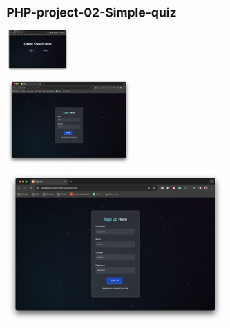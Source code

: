 <h1>PHP-project-02-Simple-quiz</h1>

<p align="left"> <img src="https://github.com/chamudithaperera/PHP-project-02-Simple-quiz-/blob/main/HomePage.png"  height="100px"/> </p>
<p align="left"> <img src="https://github.com/chamudithaperera/PHP-project-02-Simple-quiz-/blob/main/LoginPage.png" height="200px"/> </p>
<p align="left"> <img src="https://github.com/chamudithaperera/PHP-project-02-Simple-quiz-/blob/main/RegisterPage.png" /> </p>

